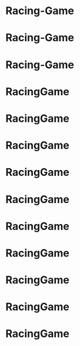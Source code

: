 # Racing-Game
# Racing-Game
# Racing-Game
# RacingGame
# RacingGame
# RacingGame
# RacingGame
# RacingGame
# RacingGame
# RacingGame
# RacingGame
# RacingGame
# RacingGame
